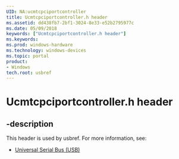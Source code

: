 ```yaml
---
UID: NA:ucmtcpciportcontroller
title: Ucmtcpciportcontroller.h header
ms.assetid: dd438fb7-2bf1-3024-8e33-e52b2795977c
ms.date: 05/09/2018
keywords: ["Ucmtcpciportcontroller.h header"]
ms.keywords: 
ms.prod: windows-hardware
ms.technology: windows-devices
ms.topic: portal
product:
- Windows
tech.root: usbref
---
```


# Ucmtcpciportcontroller.h header


## -description


This header is used by usbref. For more information, see:

- [Universal Serial Bus (USB)](../_usbref/index.md)
